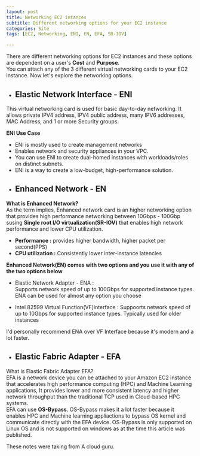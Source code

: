```yaml
---
layout: post
title: Networking EC2 intances
subtitle: Different networking options for your EC2 instance
categories: Site
tags: [EC2, Networking, ENI, EN, EFA, SR-IOV]

---
```


There are different networking options for EC2 instances and these options are dependent on a user's **Cost** and **Purpose**.<br/>
You can attach any of the 3 different virtual networking cards to your EC2 instance. Now let's explore the networking options. 

- ## Elastic Network Interface - ENI
<p> This virtual networking card is used for basic day-to-day networking. It allows private IPV4 address, IPV4 public address, many IPV6 addresses, MAC Address, and 1 or more Security groups.<br/>

**ENI Use Case** <br/>
- ENI is mostly used to create management networks
- Enables network and security appliances in your VPC.
- You can use ENI to create dual-homed instances with workloads/roles on distinct subnets.
- ENI is a way to create a low-budget, high-performance solution.
<p/>

- ## Enhanced Network - EN

**What is Enhanced Network?**<br/>
As the term implies, Enhanced network card is an higher networking option that provides high performance networking between 10Gbps - 100Gbp susing **Single root I/O virtualization(SR-IOV)** that enables high network performance and lower CPU utilization.

- **Performance :** provides higher bandwidth, higher packet per second(PPS)
- **CPU utilization :** Consistently lower inter-instance latencies


**Enhanced Network(EN) comes with two options and you use it with any of the two options below**<br/>

- Elastic Network Adapter - ENA :  
Supports network speed of up to 100Gbps for supported instance types.
ENA can be used for almost any option you choose

- Intel 82599 Virtual Function(VF)interface : 
Suppoorts network speed of up to 10Gbps for supported instance types. Typically used for older instances

I'd personally recommend ENA over VF Interface because it's modern and a lot faster.

- ## Elastic Fabric Adapter - EFA 
What is Elastic Fabric Adapter EFA?<br/>
EFA is a network device you can be attached to your Amazon EC2 instance that accelerates high performance computing (HPC) and Machine Learning applications, It provides lower and more consistent latency and higher network throughput than the traditional TCP used in Cloud-based HPC systems.<br/>
EFA can use **OS-Bypass**. OS-Bypass makes it a lot faster because it enables HPC and Machine learning appliactions to bypass OS kernel and communicate directly with the EFA device. OS-Bypass is only supported on Linux OS and is not supported on windows as at the time this article was published.



<p>
These notes were taking from A cloud guru.
<p/>
